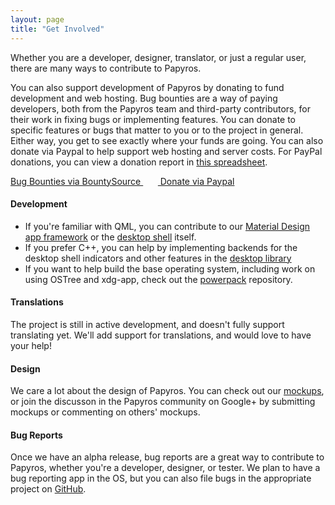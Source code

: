 ```yaml
---
layout: page
title: "Get Involved"
---
```

Whether you are a developer, designer, translator, or just a regular user, there are many ways to contribute to Papyros.

You can also support development of Papyros by donating to fund development and web hosting. Bug bounties are a way of paying developers, both from the Papyros team and third-party contributors, for their work in fixing bugs or implementing features. You can donate to specific features or bugs that matter to you or to the project in general. Either way, you get to see exactly where your funds are going. You can also donate via Paypal to help support web hosting and server costs. For PayPal donations, you can view a donation report in [this spreadsheet](https://docs.google.com/spreadsheets/d/1eglrkBnZS1Qmj6vwMYTESDzZF5DJxwQB8I7GqnOFnX0/edit?usp=sharing).

<a class="waves-effect waves-light btn green lighten-1" href="https://www.bountysource.com/teams/papyros">
    Bug Bounties via BountySource
</a>&nbsp;&nbsp;&nbsp;&nbsp;&nbsp;&nbsp;<a class="waves-effect waves-light btn blue lighten-1" href="https://www.paypal.com/cgi-bin/webscr?cmd=_s-xclick&hosted_button_id=SZ4BPY35QFP76">
    Donate via Paypal
</a>

<br/>

#### Development

 * If you're familiar with QML, you can contribute to our
   [Material Design app framework](https://github.com/papyros/qml-material) or the
   [desktop shell](https://github.com/papyros/papyros-shell) itself.
 * If you prefer C++, you can help by implementing backends for the desktop shell indicators and
   other features in the [desktop library](https://github.com/papyros/qml-desktop)
 * If you want to help build the base operating system, including work on using OSTree and xdg-app,
   check out the [powerpack](https://github.com/papyros/powerpack) repository.

#### Translations

The project is still in active development, and doesn't fully support translating yet. We'll add
support for translations, and would love to have your help!

#### Design

We care a lot about the design of Papyros. You can check out our [mockups](https://github.com/papyros/mockups),
or join the discusson in the Papyros community on Google+ by submitting mockups or commenting on
others' mockups.

#### Bug Reports

Once we have an alpha release, bug reports are a great way to contribute to Papyros, whether you're
a developer, designer, or tester. We plan to have a bug reporting app in the OS, but you can also
file bugs in the appropriate project on [GitHub](https://github.com/papyros).
